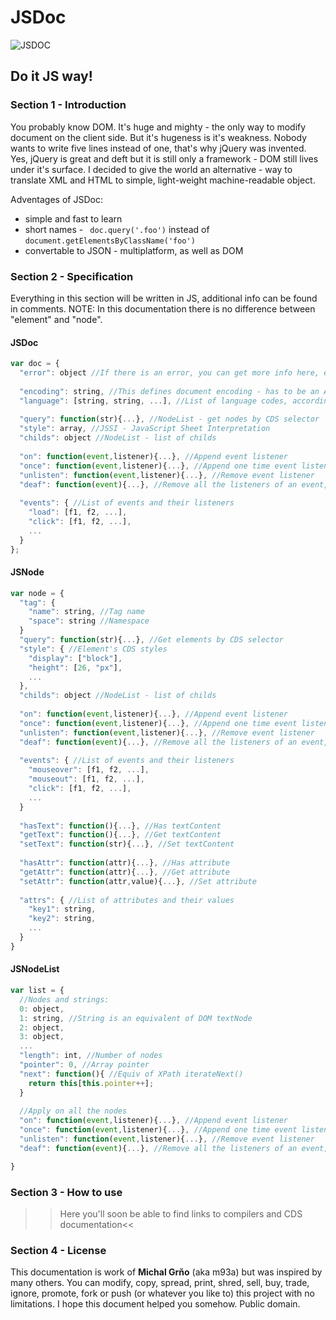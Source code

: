 # JSDoc
![JSDOC](https://raw.github.com/m93a/JSDoc/master/logo.png)
## Do it JS way!

### Section 1 - Introduction
You probably know DOM. It's huge and mighty - the only way to modify document on the client side. But it's hugeness is it's weakness. Nobody wants to write five lines instead of one, that's why jQuery was invented.  
Yes, jQuery is great and deft but it is still only a framework - DOM still lives under it's surface. I decided to give the world an alternative - way to translate XML and HTML to simple, light-weight machine-readable object.  

Adventages of JSDoc:
* simple and fast to learn
* short names - ` doc.query('.foo')` instead of `document.getElementsByClassName('foo')`
* convertable to JSON - multiplatform, as well as DOM

### Section 2 - Specification
Everything in this section will be written in JS, additional info can be found in comments.
NOTE: In this documentation there is no difference between "element" and "node".

#### JSDoc
```js
var doc = {
  "error": object //If there is an error, you can get more info here, else `doc.error={}`
  
  "encoding": string, //This defines document encoding - has to be an ASCII string
  "language": [string, string, ...], //List of language codes, according to BCP 47 standard
  
  "query": function(str){...}, //NodeList - get nodes by CDS selector
  "style": array, //JSSI - JavaScript Sheet Interpretation
  "childs": object //NodeList - list of childs
  
  "on": function(event,listener){...}, //Append event listener
  "once": function(event,listener){...}, //Append one time event listener
  "unlisten": function(event,listener){...}, //Remove event listener
  "deaf": function(event){...}, //Remove all the listeners of an event, omitting first value will remove all the listeners of all the events
  
  "events": { //List of events and their listeners
    "load": [f1, f2, ...],
    "click": [f1, f2, ...],
    ...
  }
};
```

#### JSNode
```js
var node = {
  "tag": {
    "name": string, //Tag name
    "space": string //Namespace
  }
  "query": function(str){...}, //Get elements by CDS selector
  "style": { //Element's CDS styles
    "display": ["block"],
    "height": [26, "px"],
    ...
  },
  "childs": object //NodeList - list of childs
  
  "on": function(event,listener){...}, //Append event listener
  "once": function(event,listener){...}, //Append one time event listener
  "unlisten": function(event,listener){...}, //Remove event listener
  "deaf": function(event){...}, //Remove all the listeners of an event, omitting first value will remove all the listeners of all the events
  
  "events": { //List of events and their listeners
    "mouseover": [f1, f2, ...],
    "mouseout": [f1, f2, ...],
    "click": [f1, f2, ...],
    ...
  }
  
  "hasText": function(){...}, //Has textContent
  "getText": function(){...}, //Get textContent
  "setText": function(str){...}, //Set textContent
  
  "hasAttr": function(attr){...}, //Has attribute
  "getAttr": function(attr){...}, //Get attribute
  "setAttr": function(attr,value){...}, //Set attribute
  
  "attrs": { //List of attributes and their values
    "key1": string,
    "key2": string,
    ...
  }
}
```

#### JSNodeList
```js
var list = {
  //Nodes and strings:
  0: object,
  1: string, //String is an equivalent of DOM textNode
  2: object,
  3: object,
  ...
  "length": int, //Number of nodes
  "pointer": 0, //Array pointer
  "next": function(){ //Equiv of XPath iterateNext()
    return this[this.pointer++];
  }
  
  //Apply on all the nodes
  "on": function(event,listener){...}, //Append event listener
  "once": function(event,listener){...}, //Append one time event listener
  "unlisten": function(event,listener){...}, //Remove event listener
  "deaf": function(event){...}, //Remove all the listeners of an event, omitting first value will remove all the listeners of all the events

}
```

### Section 3 - How to use
>>Here you'll soon be able to find links to compilers and CDS documentation<<

### Section 4 - License
This documentation is work of **Michal Grňo** (aka m93a) but was inspired by many others. You can modify, copy, spread, print, shred, sell, buy, trade, ignore, promote, fork or push (or whatever you like to) this project with no limitations. I hope this document helped you somehow.
Public domain.
